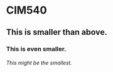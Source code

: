 # CIM540

## This is smaller than above.

### This is even smaller.

###### This might be the smallest.